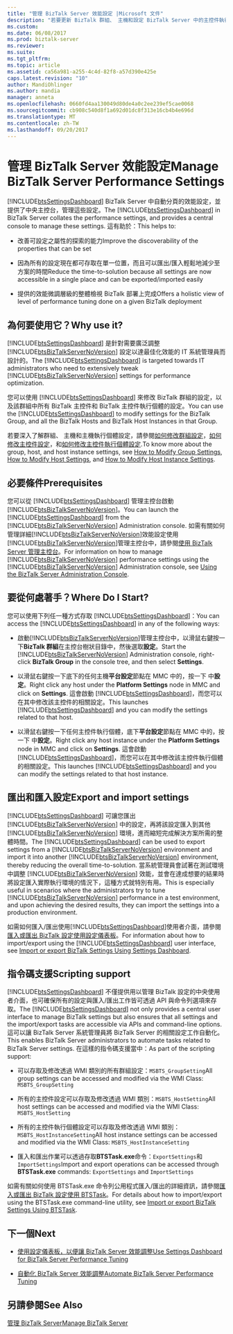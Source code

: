 ```yaml
---
title: "管理 BizTalk Server 效能設定 |Microsoft 文件"
description: "若要更新 BizTalk 群組、 主機和設定 BizTalk Server 中的主控件執行個體使用設定儀表板"
ms.custom: 
ms.date: 06/08/2017
ms.prod: biztalk-server
ms.reviewer: 
ms.suite: 
ms.tgt_pltfrm: 
ms.topic: article
ms.assetid: ca56a981-a255-4c4d-82f8-a57d390e425e
caps.latest.revision: "10"
author: MandiOhlinger
ms.author: mandia
manager: anneta
ms.openlocfilehash: 0660fd4aa130049d80de4a0c2ee239ef5cae0068
ms.sourcegitcommit: cb908c540d8f1a692d01dc8f313e16cb4b4e696d
ms.translationtype: MT
ms.contentlocale: zh-TW
ms.lasthandoff: 09/20/2017
---
```

# <a name="manage-biztalk-server-performance-settings"></a><span data-ttu-id="684b8-103">管理 BizTalk Server 效能設定</span><span class="sxs-lookup"><span data-stu-id="684b8-103">Manage BizTalk Server Performance Settings</span></span>
  
 <span data-ttu-id="684b8-104">[!INCLUDE[btsSettingsDashboard](../includes/btssettingsdashboard-md.md)] BizTalk Server 中自動分頁的效能設定，並提供了中央主控台，管理這些設定。</span><span class="sxs-lookup"><span data-stu-id="684b8-104">The [!INCLUDE[btsSettingsDashboard](../includes/btssettingsdashboard-md.md)] in BizTalk Server collates the performance settings, and provides a central console to manage these settings.</span></span> <span data-ttu-id="684b8-105">這有助於：</span><span class="sxs-lookup"><span data-stu-id="684b8-105">This helps to:</span></span>  
  
-   <span data-ttu-id="684b8-106">改善可設定之屬性的探索的能力</span><span class="sxs-lookup"><span data-stu-id="684b8-106">Improve the discoverability of the properties that can be set</span></span>
  
-   <span data-ttu-id="684b8-107">因為所有的設定現在都可存取在單一位置，而且可以匯出/匯入輕鬆地減少至方案的時間</span><span class="sxs-lookup"><span data-stu-id="684b8-107">Reduce the time-to-solution because all settings are now accessible in a single place and can be exported/imported easily</span></span>
  
-   <span data-ttu-id="684b8-108">提供的效能微調層級的整體檢視 BizTalk 部署上完成</span><span class="sxs-lookup"><span data-stu-id="684b8-108">Offers a holistic view of level of performance tuning done on a given BizTalk deployment</span></span>
  
## <a name="why-use-it"></a><span data-ttu-id="684b8-109">為何要使用它？</span><span class="sxs-lookup"><span data-stu-id="684b8-109">Why use it?</span></span>  
 <span data-ttu-id="684b8-110">[!INCLUDE[btsSettingsDashboard](../includes/btssettingsdashboard-md.md)] 是針對需要廣泛調整 [!INCLUDE[btsBizTalkServerNoVersion](../includes/btsbiztalkservernoversion-md.md)] 設定以達最佳化效能的 IT 系統管理員而設計的。</span><span class="sxs-lookup"><span data-stu-id="684b8-110">The [!INCLUDE[btsSettingsDashboard](../includes/btssettingsdashboard-md.md)] is targeted towards IT administrators who need to extensively tweak [!INCLUDE[btsBizTalkServerNoVersion](../includes/btsbiztalkservernoversion-md.md)] settings for performance optimization.</span></span>  
  
 <span data-ttu-id="684b8-111">您可以使用 [!INCLUDE[btsSettingsDashboard](../includes/btssettingsdashboard-md.md)] 來修改 BizTalk 群組的設定，以及該群組中所有 BizTalk 主控件和 BizTalk 主控件執行個體的設定。</span><span class="sxs-lookup"><span data-stu-id="684b8-111">You can use the [!INCLUDE[btsSettingsDashboard](../includes/btssettingsdashboard-md.md)] to modify settings for the BizTalk Group, and all the BizTalk Hosts and BizTalk Host Instances in that Group.</span></span>  
  
 <span data-ttu-id="684b8-112">若要深入了解群組、 主機和主機執行個體設定，請參閱[如何修改群組設定](../core/how-to-modify-group-settings.md)，[如何修改主控件設定](../core/how-to-modify-host-settings.md)，和[如何修改主控件執行個體設定](../core/how-to-modify-host-instance-settings.md).</span><span class="sxs-lookup"><span data-stu-id="684b8-112">To know more about the group, host, and host instance settings, see [How to Modify Group Settings](../core/how-to-modify-group-settings.md), [How to Modify Host Settings](../core/how-to-modify-host-settings.md), and [How to Modify Host Instance Settings](../core/how-to-modify-host-instance-settings.md).</span></span>  
  
## <a name="prerequisites"></a><span data-ttu-id="684b8-113">必要條件</span><span class="sxs-lookup"><span data-stu-id="684b8-113">Prerequisites</span></span> 
 <span data-ttu-id="684b8-114">您可以從 [!INCLUDE[btsSettingsDashboard](../includes/btssettingsdashboard-md.md)] 管理主控台啟動 [!INCLUDE[btsBizTalkServerNoVersion](../includes/btsbiztalkservernoversion-md.md)]。</span><span class="sxs-lookup"><span data-stu-id="684b8-114">You can launch the [!INCLUDE[btsSettingsDashboard](../includes/btssettingsdashboard-md.md)] from the [!INCLUDE[btsBizTalkServerNoVersion](../includes/btsbiztalkservernoversion-md.md)] Administration console.</span></span> <span data-ttu-id="684b8-115">如需有關如何管理詳細[!INCLUDE[btsBizTalkServerNoVersion](../includes/btsbiztalkservernoversion-md.md)]效能設定使用[!INCLUDE[btsBizTalkServerNoVersion](../includes/btsbiztalkservernoversion-md.md)]管理主控台中，請參閱[使用 BizTalk Server 管理主控台](../core/using-the-biztalk-server-administration-console.md)。</span><span class="sxs-lookup"><span data-stu-id="684b8-115">For information on how to manage [!INCLUDE[btsBizTalkServerNoVersion](../includes/btsbiztalkservernoversion-md.md)] performance settings using the [!INCLUDE[btsBizTalkServerNoVersion](../includes/btsbiztalkservernoversion-md.md)] Administration console, see [Using the BizTalk Server Administration Console](../core/using-the-biztalk-server-administration-console.md).</span></span>  
  
## <a name="where-do-i-start"></a><span data-ttu-id="684b8-116">要從何處著手？</span><span class="sxs-lookup"><span data-stu-id="684b8-116">Where Do I Start?</span></span>  
 <span data-ttu-id="684b8-117">您可以使用下列任一種方式存取 [!INCLUDE[btsSettingsDashboard](../includes/btssettingsdashboard-md.md)]：</span><span class="sxs-lookup"><span data-stu-id="684b8-117">You can access the [!INCLUDE[btsSettingsDashboard](../includes/btssettingsdashboard-md.md)] in any of the following ways:</span></span>  
  
-   <span data-ttu-id="684b8-118">啟動[!INCLUDE[btsBizTalkServerNoVersion](../includes/btsbiztalkservernoversion-md.md)]管理主控台中，以滑鼠右鍵按一下**BizTalk 群組**在主控台樹狀目錄中，然後選取**設定**。</span><span class="sxs-lookup"><span data-stu-id="684b8-118">Start the [!INCLUDE[btsBizTalkServerNoVersion](../includes/btsbiztalkservernoversion-md.md)] Administration console, right-click **BizTalk Group** in the console tree, and then select **Settings**.</span></span>  
  
-   <span data-ttu-id="684b8-119">以滑鼠右鍵按一下底下的任何主機**平台設定**節點在 MMC 中的，按一下 中**設定**。</span><span class="sxs-lookup"><span data-stu-id="684b8-119">Right click any host under the **Platform Settings** node in MMC and click on **Settings**.</span></span> <span data-ttu-id="684b8-120">這會啟動 [!INCLUDE[btsSettingsDashboard](../includes/btssettingsdashboard-md.md)]，而您可以在其中修改該主控件的相關設定。</span><span class="sxs-lookup"><span data-stu-id="684b8-120">This launches [!INCLUDE[btsSettingsDashboard](../includes/btssettingsdashboard-md.md)] and you can modify the settings related to that host.</span></span>  
  
-   <span data-ttu-id="684b8-121">以滑鼠右鍵按一下任何主控件執行個體，底下**平台設定**節點在 MMC 中的，按一下 中**設定**。</span><span class="sxs-lookup"><span data-stu-id="684b8-121">Right click any host instance under the **Platform Settings** node in MMC and click on **Settings**.</span></span> <span data-ttu-id="684b8-122">這會啟動 [!INCLUDE[btsSettingsDashboard](../includes/btssettingsdashboard-md.md)]，而您可以在其中修改該主控件執行個體的相關設定。</span><span class="sxs-lookup"><span data-stu-id="684b8-122">This launches [!INCLUDE[btsSettingsDashboard](../includes/btssettingsdashboard-md.md)] and you can modify the settings related to that host instance.</span></span>  
  
## <a name="export-and-import-settings"></a><span data-ttu-id="684b8-123">匯出和匯入設定</span><span class="sxs-lookup"><span data-stu-id="684b8-123">Export and import settings</span></span>  
 <span data-ttu-id="684b8-124">[!INCLUDE[btsSettingsDashboard](../includes/btssettingsdashboard-md.md)] 可讓您匯出 [!INCLUDE[btsBizTalkServerNoVersion](../includes/btsbiztalkservernoversion-md.md)] 中的設定，再將該設定匯入到其他 [!INCLUDE[btsBizTalkServerNoVersion](../includes/btsbiztalkservernoversion-md.md)] 環境，進而縮短完成解決方案所需的整體時間。</span><span class="sxs-lookup"><span data-stu-id="684b8-124">The [!INCLUDE[btsSettingsDashboard](../includes/btssettingsdashboard-md.md)] can be used to export settings from a [!INCLUDE[btsBizTalkServerNoVersion](../includes/btsbiztalkservernoversion-md.md)] environment and import it into another [!INCLUDE[btsBizTalkServerNoVersion](../includes/btsbiztalkservernoversion-md.md)] environment, thereby reducing the overall time-to-solution.</span></span> <span data-ttu-id="684b8-125">當系統管理員會試著在測試環境中調整 [!INCLUDE[btsBizTalkServerNoVersion](../includes/btsbiztalkservernoversion-md.md)] 效能，並會在達成想要的結果時將設定匯入實際執行環境的情況下，這種方式就特別有用。</span><span class="sxs-lookup"><span data-stu-id="684b8-125">This is especially useful in scenarios where the administrators try to tune [!INCLUDE[btsBizTalkServerNoVersion](../includes/btsbiztalkservernoversion-md.md)] performance in a test environment, and upon achieving the desired results, they can import the settings into a production environment.</span></span>  
  
 <span data-ttu-id="684b8-126">如需如何匯入/匯出使用[!INCLUDE[btsSettingsDashboard](../includes/btssettingsdashboard-md.md)]使用者介面，請參閱[匯入或匯出 BizTalk 設定使用設定儀表板](how-to-import-biztalk-settings-using-settings-dashboard.md)。</span><span class="sxs-lookup"><span data-stu-id="684b8-126">For information about how to import/export using the [!INCLUDE[btsSettingsDashboard](../includes/btssettingsdashboard-md.md)] user interface, see [Import or export BizTalk Settings Using Settings Dashboard](how-to-import-biztalk-settings-using-settings-dashboard.md).</span></span>
  
## <a name="scripting-support"></a><span data-ttu-id="684b8-127">指令碼支援</span><span class="sxs-lookup"><span data-stu-id="684b8-127">Scripting support</span></span>
 <span data-ttu-id="684b8-128">[!INCLUDE[btsSettingsDashboard](../includes/btssettingsdashboard-md.md)] 不僅提供用以管理 BizTalk 設定的中央使用者介面，也可確保所有的設定與匯入/匯出工作皆可透過 API 與命令列選項來存取。</span><span class="sxs-lookup"><span data-stu-id="684b8-128">The [!INCLUDE[btsSettingsDashboard](../includes/btssettingsdashboard-md.md)] not only provides a central user interface to manage BizTalk settings but also ensures that all settings and the import/export tasks are accessible via APIs and command-line options.</span></span> <span data-ttu-id="684b8-129">這可以讓 BizTalk Server 系統管理員將 BizTalk Server 的相關設定工作自動化。</span><span class="sxs-lookup"><span data-stu-id="684b8-129">This enables BizTalk Server administrators to automate tasks related to BizTalk Server settings.</span></span> <span data-ttu-id="684b8-130">在這樣的指令碼支援當中：</span><span class="sxs-lookup"><span data-stu-id="684b8-130">As part of the scripting support:</span></span>  
  
-   <span data-ttu-id="684b8-131">可以存取及修改透過 WMI 類別的所有群組設定：`MSBTS_GroupSetting`</span><span class="sxs-lookup"><span data-stu-id="684b8-131">All group settings can be accessed and modified via the WMI Class: `MSBTS_GroupSetting`</span></span>  
  
-   <span data-ttu-id="684b8-132">所有的主控件設定可以存取及修改透過 WMI 類別：`MSBTS_HostSetting`</span><span class="sxs-lookup"><span data-stu-id="684b8-132">All host settings can be accessed and modified via the WMI Class: `MSBTS_HostSetting`</span></span>  
  
-   <span data-ttu-id="684b8-133">所有的主控件執行個體設定可以存取及修改透過 WMI 類別：`MSBTS_HostInstanceSetting`</span><span class="sxs-lookup"><span data-stu-id="684b8-133">All host instance settings can be accessed and modified via the WMI Class: `MSBTS_HostInstanceSetting`</span></span>  
  
-   <span data-ttu-id="684b8-134">匯入和匯出作業可以透過存取**BTSTask.exe**命令：`ExportSettings`和`ImportSettings`</span><span class="sxs-lookup"><span data-stu-id="684b8-134">Import and export operations can be accessed through **BTSTask.exe** commands: `ExportSettings` and `ImportSettings`</span></span>  
  
 <span data-ttu-id="684b8-135">如需有關如何使用 BTSTask.exe 命令列公用程式匯入/匯出的詳細資訊，請參閱[匯入或匯出 BizTalk 設定使用 BTSTask](how-to-import-biztalk-settings-using-btstask.md)。</span><span class="sxs-lookup"><span data-stu-id="684b8-135">For details about how to import/export using the BTSTask.exe command-line utility, see [Import or export BizTalk Settings Using BTSTask](how-to-import-biztalk-settings-using-btstask.md).</span></span>  
  
## <a name="next"></a><span data-ttu-id="684b8-136">下一個</span><span class="sxs-lookup"><span data-stu-id="684b8-136">Next</span></span>  
  
-   [<span data-ttu-id="684b8-137">使用設定儀表板，以便讓 BizTalk Server 效能調整</span><span class="sxs-lookup"><span data-stu-id="684b8-137">Use Settings Dashboard for BizTalk Server Performance Tuning</span></span>](../core/using-settings-dashboard-for-biztalk-server-performance-tuning.md)  
  
-   [<span data-ttu-id="684b8-138">自動化 BizTalk Server 效能調整</span><span class="sxs-lookup"><span data-stu-id="684b8-138">Automate BizTalk Server Performance Tuning</span></span>](../core/automating-biztalk-server-performance-tuning.md)  
  
## <a name="see-also"></a><span data-ttu-id="684b8-139">另請參閱</span><span class="sxs-lookup"><span data-stu-id="684b8-139">See Also</span></span>  
 [<span data-ttu-id="684b8-140">管理 BizTalk Server</span><span class="sxs-lookup"><span data-stu-id="684b8-140">Manage BizTalk Server</span></span>](../core/use-groups-create-artifacts-optimize-performance-and-more-in-biztalk-server.md)